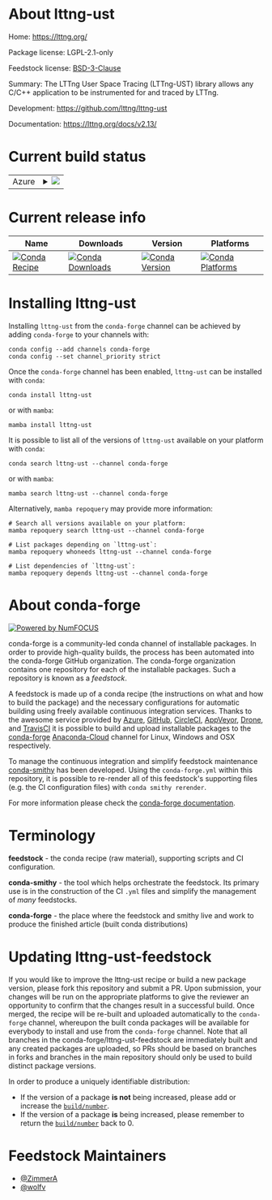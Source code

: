 About lttng-ust
===============

Home: https://lttng.org/

Package license: LGPL-2.1-only

Feedstock license: [BSD-3-Clause](https://github.com/conda-forge/lttng-ust-feedstock/blob/master/LICENSE.txt)

Summary: The LTTng User Space Tracing (LTTng-UST) library allows any C/C++ application to be instrumented for and traced by LTTng.

Development: https://github.com/lttng/lttng-ust

Documentation: https://lttng.org/docs/v2.13/

Current build status
====================


<table>
    
  <tr>
    <td>Azure</td>
    <td>
      <details>
        <summary>
          <a href="https://dev.azure.com/conda-forge/feedstock-builds/_build/latest?definitionId=10956&branchName=master">
            <img src="https://dev.azure.com/conda-forge/feedstock-builds/_apis/build/status/lttng-ust-feedstock?branchName=master">
          </a>
        </summary>
        <table>
          <thead><tr><th>Variant</th><th>Status</th></tr></thead>
          <tbody><tr>
              <td>linux_64</td>
              <td>
                <a href="https://dev.azure.com/conda-forge/feedstock-builds/_build/latest?definitionId=10956&branchName=master">
                  <img src="https://dev.azure.com/conda-forge/feedstock-builds/_apis/build/status/lttng-ust-feedstock?branchName=master&jobName=linux&configuration=linux_64_" alt="variant">
                </a>
              </td>
            </tr>
          </tbody>
        </table>
      </details>
    </td>
  </tr>
</table>

Current release info
====================

| Name | Downloads | Version | Platforms |
| --- | --- | --- | --- |
| [![Conda Recipe](https://img.shields.io/badge/recipe-lttng--ust-green.svg)](https://anaconda.org/conda-forge/lttng-ust) | [![Conda Downloads](https://img.shields.io/conda/dn/conda-forge/lttng-ust.svg)](https://anaconda.org/conda-forge/lttng-ust) | [![Conda Version](https://img.shields.io/conda/vn/conda-forge/lttng-ust.svg)](https://anaconda.org/conda-forge/lttng-ust) | [![Conda Platforms](https://img.shields.io/conda/pn/conda-forge/lttng-ust.svg)](https://anaconda.org/conda-forge/lttng-ust) |

Installing lttng-ust
====================

Installing `lttng-ust` from the `conda-forge` channel can be achieved by adding `conda-forge` to your channels with:

```
conda config --add channels conda-forge
conda config --set channel_priority strict
```

Once the `conda-forge` channel has been enabled, `lttng-ust` can be installed with `conda`:

```
conda install lttng-ust
```

or with `mamba`:

```
mamba install lttng-ust
```

It is possible to list all of the versions of `lttng-ust` available on your platform with `conda`:

```
conda search lttng-ust --channel conda-forge
```

or with `mamba`:

```
mamba search lttng-ust --channel conda-forge
```

Alternatively, `mamba repoquery` may provide more information:

```
# Search all versions available on your platform:
mamba repoquery search lttng-ust --channel conda-forge

# List packages depending on `lttng-ust`:
mamba repoquery whoneeds lttng-ust --channel conda-forge

# List dependencies of `lttng-ust`:
mamba repoquery depends lttng-ust --channel conda-forge
```


About conda-forge
=================

[![Powered by
NumFOCUS](https://img.shields.io/badge/powered%20by-NumFOCUS-orange.svg?style=flat&colorA=E1523D&colorB=007D8A)](https://numfocus.org)

conda-forge is a community-led conda channel of installable packages.
In order to provide high-quality builds, the process has been automated into the
conda-forge GitHub organization. The conda-forge organization contains one repository
for each of the installable packages. Such a repository is known as a *feedstock*.

A feedstock is made up of a conda recipe (the instructions on what and how to build
the package) and the necessary configurations for automatic building using freely
available continuous integration services. Thanks to the awesome service provided by
[Azure](https://azure.microsoft.com/en-us/services/devops/), [GitHub](https://github.com/),
[CircleCI](https://circleci.com/), [AppVeyor](https://www.appveyor.com/),
[Drone](https://cloud.drone.io/welcome), and [TravisCI](https://travis-ci.com/)
it is possible to build and upload installable packages to the
[conda-forge](https://anaconda.org/conda-forge) [Anaconda-Cloud](https://anaconda.org/)
channel for Linux, Windows and OSX respectively.

To manage the continuous integration and simplify feedstock maintenance
[conda-smithy](https://github.com/conda-forge/conda-smithy) has been developed.
Using the ``conda-forge.yml`` within this repository, it is possible to re-render all of
this feedstock's supporting files (e.g. the CI configuration files) with ``conda smithy rerender``.

For more information please check the [conda-forge documentation](https://conda-forge.org/docs/).

Terminology
===========

**feedstock** - the conda recipe (raw material), supporting scripts and CI configuration.

**conda-smithy** - the tool which helps orchestrate the feedstock.
                   Its primary use is in the construction of the CI ``.yml`` files
                   and simplify the management of *many* feedstocks.

**conda-forge** - the place where the feedstock and smithy live and work to
                  produce the finished article (built conda distributions)


Updating lttng-ust-feedstock
============================

If you would like to improve the lttng-ust recipe or build a new
package version, please fork this repository and submit a PR. Upon submission,
your changes will be run on the appropriate platforms to give the reviewer an
opportunity to confirm that the changes result in a successful build. Once
merged, the recipe will be re-built and uploaded automatically to the
`conda-forge` channel, whereupon the built conda packages will be available for
everybody to install and use from the `conda-forge` channel.
Note that all branches in the conda-forge/lttng-ust-feedstock are
immediately built and any created packages are uploaded, so PRs should be based
on branches in forks and branches in the main repository should only be used to
build distinct package versions.

In order to produce a uniquely identifiable distribution:
 * If the version of a package **is not** being increased, please add or increase
   the [``build/number``](https://docs.conda.io/projects/conda-build/en/latest/resources/define-metadata.html#build-number-and-string).
 * If the version of a package **is** being increased, please remember to return
   the [``build/number``](https://docs.conda.io/projects/conda-build/en/latest/resources/define-metadata.html#build-number-and-string)
   back to 0.

Feedstock Maintainers
=====================

* [@ZimmerA](https://github.com/ZimmerA/)
* [@wolfv](https://github.com/wolfv/)

